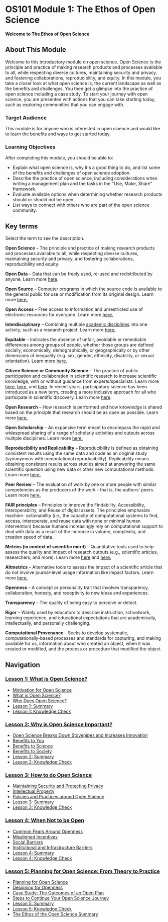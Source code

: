 # OS101 Module 1: The Ethos of Open Science

**Welcome to The Ethos of Open Science**

## About This Module

Welcome to this introductory module on open science. Open Science is the principle and practice of making research products and processes available to all, while respecting diverse cultures, maintaining security and privacy, and fostering collaborations, reproducibility, and equity. In this module, you take a closer look at what open science is, the current landscape as well as the benefits and challenges. You then get a glimpse into the practice of open science including a case study. To start your journey with open science, you are presented with actions that you can take starting today, such as exploring communities that you can engage with.

### Target Audience

This module is for anyone who is interested in open science and would like to learn the benefits and ways to get started today.

### Learning Objectives

After completing this module, you should be able to:

- Explain what open science is, why it's a good thing to do, and list some of the benefits and challenges of open science adoption.
- Describe the practice of open science, including considerations when writing a management plan and the tasks in the "Use, Make, Share" framework.
- Evaluate available options when determining whether research products should or should not be open.
- List ways to connect with others who are part of the open science community.

## Key terms

Select the term to see the description.

**Open Science** – The principle and practice of making research products and processes available to all, while respecting diverse cultures, maintaining security and privacy, and fostering collaborations, reproducibility and equity.

**Open Data** – Data that can be freely used, re-used and redistributed by anyone. Learn more [here](https://opendatahandbook.org/guide/en/what-is-open-data/).

**Open Source** – Computer programs in which the source code is available to the general public for use or modification from its original design. Learn more [here.](https://en.wikipedia.org/wiki/Open_source)

**Open Access** – Free access to information and unrestricted use of electronic resources for everyone. Learn more [here.](https://en.unesco.org/open-access/what-open-access)

**Interdisciplinary** – Combining multiple [academic disciplines](https://en.wikipedia.org/wiki/Academic_discipline) into one activity, such as a research project. Learn more [here.](https://en.wikipedia.org/wiki/Interdisciplinarity)

**Equitable** – Indicates the absence of unfair, avoidable or remediable differences among groups of people, whether those groups are defined socially, economically, demographically, or geographically or by other dimensions of inequality (e.g. sex, gender, ethnicity, disability, or sexual orientation). Learn more [here.](https://www.who.int/health-topics/health-equity)

**Citizen Science or Community Science** – The practice of public participation and collaboration in scientific research to increase scientific knowledge, with or without  guidance from experts/specialists. Learn more [here](https://science.nasa.gov/citizen-science/), [here](https://education.nationalgeographic.org/resource/citizen-science-collection/), and [here](https://calacademy.org/Community-science). In recent years, participatory science has been introduced as a new term, creating a more inclusive approach for all who participate in scientific discovery. Learn more [here](https://serc.si.edu/participatory-science).

**Open Research** – How research is performed and how knowledge is shared based on the principle that research should be as open as possible. Learn more [here.](https://www.ukri.org/what-we-do/supporting-healthy-research-and-innovation-culture/open-research/)

**Open Scholarship** – An expansive term meant to encompass the rapid and widespread sharing of a range of scholarly activities and outputs across multiple disciplines. Learn more [here.](https://www.heliosopen.org/about)

**Reproducibility and Replicability** – Reproducibility is defined as obtaining consistent results using the same data and code as an original study (synonymous with computational reproducibility). Replicability means obtaining consistent results across studies aimed at answering the same scientific question using new data or other new computational methods. Learn more [here.](https://www.nationalacademies.org/news/2019/09/reproducibility-and-replicability-in-research)

**Peer Review** – The evaluation of work by one or more people with similar competencies as the producers of the work - that is, the authors' peers. Learn more [here.](https://en.wikipedia.org/wiki/Peer_review)

**FAIR principles** – Principles to improve the Findability, Accessibility, Interoperability, and Reuse of digital assets. The principles emphasize machine- actionability (i.e., the capacity of computational systems to find, access, interoperate, and reuse data with none or minimal human intervention) because humans increasingly rely on computational support to deal with data as a result of the increase in volume, complexity, and creation speed of data.

**Metrics (in context of scientific merit)** – Quantitative tools used to help assess the quality and impact of research outputs (e.g., scientific articles, researchers, and more). Learn more [here](https://www.ncbi.nlm.nih.gov/pmc/articles/PMC8397294/) and [here.](https://editorresources.taylorandfrancis.com/understanding-research-metrics/)

**Altmetrics** – Alternative tools to assess the impact of a scientific article that do not involve journal-level usage information like impact factors.
Learn more [here.](https://www.ncbi.nlm.nih.gov/pmc/articles/PMC3792863/)

**Openness** – A concept or personality trait that involves transparency, collaboration, honesty, and receptivity to new ideas and experiences.

**Transparency** – The quality of being easy to perceive or detect.

**Rigor** – Widely used by educators to describe instruction, schoolwork, learning experience, and educational expectations that are academically, intellectually, and personally challenging.

**Computational Provenance** - Seeks to develop systematic, computationally-based processes and standards for capturing, and making available for us, information about who created an object, when it was created or modified, and the process or procedure that modified the object.

## Navigation

### [Lesson 1: What is Open Science?](./Lesson_1)

* [Motivation for Open Science](./Lesson_1#motivation-for-open-science)
* [What is Open Science?](./Lesson_1#what-is-open-science)
* [Who Does Open Science?](./Lesson_1#who-does-open-science)
* [Lesson 1: Summary](./Lesson_1#lesson-1-summary)
* [Lesson 1: Knowledge Check](./Lesson_1#lesson-1-knowledge-check)

### [Lesson 2: Why is Open Science Important?](./Lesson_2)

* [Open Science Breaks Down Stovepipes and Increases Innovation](./Lesson_2#open-science-breaks-down-stovepipes-and-increases-innovation)
* [Benefits to You](./Lesson_2#benefits-to-you)
* [Benefits to Science](./Lesson_2#benefits-to-science)
* [Benefits to Society](./Lesson_2#benefits-to-society)
* [Lesson 2: Summary](./Lesson_2#lesson-2-summary)
* [Lesson 2: Knowledge Check](./Lesson_2#lesson-2-knowledge-check)

### [Lesson 3: How to do Open Science](./Lesson_3)

* [Maintaining Security and Protecting Privacy](./Lesson_3#maintaining-security-and-protecting-privacy)
* [Intellectual Property](./Lesson_3#intellectual-property)
* [Policies and Practices around Open Science](./Lesson_3#policies-and-practices-around-open-science)
* [Lesson 3: Summary](./Lesson_3#lesson-3-summary)
* [Lesson 3: Knowledge Check](./Lesson_3#lesson-3-knowledge-check)

### [Lesson 4: When Not to be Open](./Lesson_4)

* [Common Fears Around Openness](./Lesson_4#common-fears-around-openness)
* [Misaligned Incentives](./Lesson_4#misaligned-incentives)
* [Social Barriers](./Lesson_4#social-barriers)
* [Institutional and Infrastructure Barriers](./Lesson_4#institutional-and-infrastructure-barriers)
* [Lesson 4: Summary](./Lesson_4#lesson-4-summary)
* [Lesson 4: Knowledge Check](./Lesson_4#lesson-4-knowledge-check)

### [Lesson 5: Planning for Open Science: From Theory to Practice](./Lesson_5)

* [Planning for Open Science](./Lesson_5#planning-for-open-science)
* [Designing for Openness](./Lesson_5#designing-for-openness)
* [Case Study: The Outcomes of an Open Plan](./Lesson_5#case-study-the-outcomes-of-an-open-plan)
* [Steps to Continue Your Open Science Journey](./Lesson_5#steps-to-continue-your-open-science-journey)
* [Lesson 5: Summary](./Lesson_5#lesson-5-summary)
* [Lesson 5: Knowledge Check](./Lesson_5#lesson-5-knowledge-check)
* [The Ethos of the Open Science Summary](./Lesson_5#the-ethos-of-the-open-science-summary)
